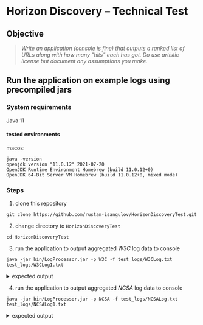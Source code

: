 # Horizon Discovery – Technical Test

## Objective

> *Write an application (console is fine) that outputs a ranked list of URLs along with how many "hits" each has got. Do use artistic license but document any assumptions you make.*

## Run the application on example logs using precompiled jars

### System requirements
Java 11
#### tested environments
macos:
```shell
java -version 
openjdk version "11.0.12" 2021-07-20
OpenJDK Runtime Environment Homebrew (build 11.0.12+0)
OpenJDK 64-Bit Server VM Homebrew (build 11.0.12+0, mixed mode)
```
### Steps
1. clone this repository

```shell
git clone https://github.com/rustam-isangulov/HorizonDiscoveryTest.git
```
2. change directory to `HorizonDiscoveryTest`

```shell
cd HorizonDiscoveryTest
```
3. run the application to output aggregated *W3C* log data to console

```shell
java -jar bin/LogProcessor.jar -p W3C -f test_logs/W3CLog.txt test_logs/W3CLog1.txt
```

<details><summary>expected output</summary>
<p>

```shell
[18, /images/picture.jpg, 2002-05-04, 17:42:22]
[12, /images/cartoon.gif, 2002-05-04, 17:42:25]
[6, /images/text.txt, 2002-05-03, 17:42:25]
```
</p>
</details>

4. run the application to output aggregated *NCSA* log data to console

```shell
java -jar bin/LogProcessor.jar -p NCSA -f test_logs/NCSALog.txt test_logs/NCSALog1.txt
```

<details><summary>expected output</summary>
<p>

```shell
[18, /images/picture.jpg, 2002-05-04 17:42:22, 3256]
[12, /images/cartoon.gif, 2002-05-04 17:42:25, 3256]
[6, /images/text.txt, 2002-05-03 17:42:25, 3256]
```
</p>
</details>

